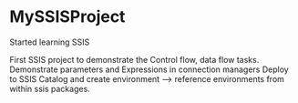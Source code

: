 # MySSISProject
Started learning SSIS

First SSIS project to demonstrate the Control flow, data flow tasks.
Demonstrate parameters and Expressions in connection managers
Deploy to SSIS Catalog and create environment --> reference environments from within ssis packages.
